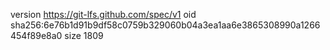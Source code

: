 version https://git-lfs.github.com/spec/v1
oid sha256:6e76b1d91b9df58c0759b329060b04a3ea1aa6e3865308990a1266454f89e8a0
size 1809
